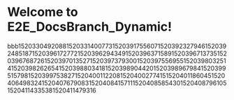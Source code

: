 # Welcome to E2E_DocsBranch_Dynamic!
bbb152033049208815203314007731520391755607152039232794615203924851871520396172772152039629434915203963715891520396713735152039676872615203970135271520397379300152039755695515203980325141520398262654152039880341815203989044201520398967984152039951579815203997538271520400112208152040027741515204011860451520406498324152040767908315204084157111520408585430152040879610515204114335381520411479316